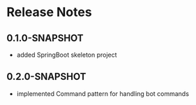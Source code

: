# Release Notes

## 0.1.0-SNAPSHOT

*   added SpringBoot skeleton project

## 0.2.0-SNAPSHOT

*   implemented Command pattern for handling bot commands